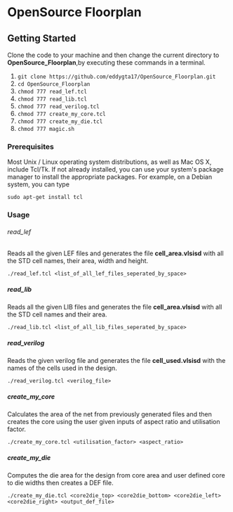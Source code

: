# OpenSource Floorplan
<Project description here>

## Getting Started
Clone the code to your machine and then change the current directory to **OpenSource_Floorplan**,by executing these commands in a terminal.
1. `git clone https://github.com/eddygta17/OpenSource_Floorplan.git`
2. `cd OpenSource_Floorplan`
3. `chmod 777 read_lef.tcl`
4. `chmod 777 read_lib.tcl`
5. `chmod 777 read_verilog.tcl`
6. `chmod 777 create_my_core.tcl`
7. `chmod 777 create_my_die.tcl`
8. `chmod 777 magic.sh`



### Prerequisites
Most Unix / Linux operating system distributions, as well as Mac OS X, include Tcl/Tk.
If not already installed, you can use your system's package manager to install the appropriate packages.
For example, on a Debian system, you can type

`sudo apt-get install tcl`

### Usage

###### read_lef
Reads all the given LEF files and generates the file **cell_area.vlsisd** with all the STD cell names, their area, width and height.

`./read_lef.tcl <list_of_all_lef_files_seperated_by_space>`

##### read_lib
Reads all the given LIB files and generates the file **cell_area.vlsisd** with all the STD cell names and their area.

`./read_lib.tcl <list_of_all_lib_files_seperated_by_space>`

##### read_verilog
Reads the given verilog file and generates the file **cell_used.vlsisd** with the names of the cells used in the design.

`./read_verilog.tcl <verilog_file>`

##### create_my_core
Calculates the area of the net from previously generated files and then creates the core using the user given inputs of aspect ratio and utilisation factor.

`./create_my_core.tcl <utilisation_factor> <aspect_ratio>`

##### create_my_die
Computes the die area for the design from core area and user defined core to die widths then creates a DEF file.

`./create_my_die.tcl <core2die_top> <core2die_bottom> <core2die_left> <core2die_right> <output_def_file>`
